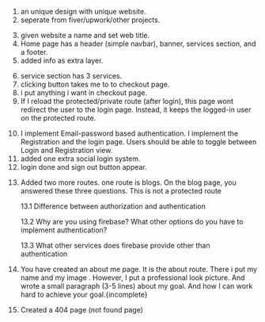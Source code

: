 <!-- _steps -->
<!--  -->

1. an unique design with unique website.
2. seperate from fiver/upwork/other projects.
<!--  -->
3. given website a name and set web title.
4. Home page has a header (simple navbar), banner, services section, and a footer.
5. added info as extra layer.
<!--  -->
6. service section has 3 services.
7. clicking button takes me to to checkout page.
8. i put anything i want in checkout page.
9. If I reload the protected/private route (after login), this page wont redirect the user to the login page. Instead, it keeps the logged-in user on the protected route.
<!--  -->
10. I implement Email-password based authentication. I implement the Registration and the login page. Users should be able to toggle between Login and Registration view.
11. added one extra social login system.
12. login done and sign out button appear.
<!--  -->
13. Added two more routes. one route is blogs. On the blog page, you answered these three questions. This is not a protected route

    13.1 Difference between authorization and authentication

    13.2 Why are you using firebase? What other options do you have to implement authentication?

    13.3 What other services does firebase provide other than authentication

14. You have created an about me page. It is the about route. There i put my name and my
image . However, I put a professional look picture. And wrote a small paragraph (3-5 lines) about my goal. And how I can work hard to achieve your goal.{incomplete}
<!--  -->
15. Created a 404 page (not found page)
